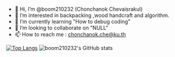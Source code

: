 - 👋 Hi, I’m @boom210232 (Chonchanok Chevaisrakul)
- 👀 I’m interested in backpacking ,wood handcraft and algorithm.
- 🌱 I’m currently learning "How to debug coding"
- 💞️ I’m looking to collaborate on "NULL"
- 📫 How to reach me : chonchanok.che@ku.th

[![Top Langs](https://github-readme-stats.vercel.app/api/top-langs/?username=boom210232&layout=compact)](https://github.com/boom210232/github-readme-stats)
![boom210232's GitHub stats](https://github-readme-stats.vercel.app/api?username=boom210232&count_private=true&show_icon=true&theme=tokyonight)



<!---
boom210232/boom210232 is a ✨ special ✨ repository because its `README.md` (this file) appears on your GitHub profile.
You can click the Preview link to take a look at your changes.
--->
